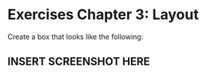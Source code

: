 # Exercises Chapter 3: Layout

Create a box that looks like the following:

## INSERT SCREENSHOT HERE

